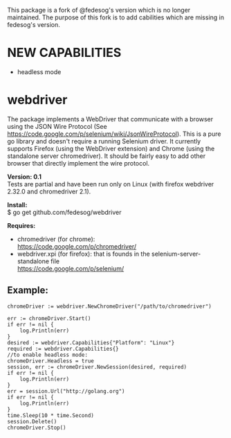 This package is a fork of @fedesog's version which is no longer maintained.
The purpose of this fork is to add cabilities which are missing in fedesog's version.

NEW CAPABILITIES
================
- headless mode

webdriver
=========

The package implements a WebDriver that communicate with a browser using the JSON Wire Protocol (See https://code.google.com/p/selenium/wiki/JsonWireProtocol).
This is a pure go library and doesn't require a running Selenium driver. It currently supports Firefox (using the WebDriver extension) and Chrome (using the standalone server chromedriver). It should be fairly easy to add other browser that directly implement the wire protocol.

**Version: 0.1**  
Tests are partial and have been run only on Linux (with firefox webdriver 2.32.0 and chromedriver 2.1).

**Install:**  
$ go get github.com/fedesog/webdriver

**Requires:**
* chromedriver (for chrome):  
https://code.google.com/p/chromedriver/  
* webdriver.xpi (for firefox): that is founds in the selenium-server-standalone file  
https://code.google.com/p/selenium/


Example:
--------

    chromeDriver := webdriver.NewChromeDriver("/path/to/chromedriver")
    
    err := chromeDriver.Start()
    if err != nil {
    	log.Println(err)
    }
    desired := webdriver.Capabilities{"Platform": "Linux"}
    required := webdriver.Capabilities{}
    //to enable headless mode:
    chromeDriver.Headless = true
    session, err := chromeDriver.NewSession(desired, required)
    if err != nil {
    	log.Println(err)
    }
    err = session.Url("http://golang.org")
    if err != nil {
    	log.Println(err)
    }
    time.Sleep(10 * time.Second)
    session.Delete()
    chromeDriver.Stop()

